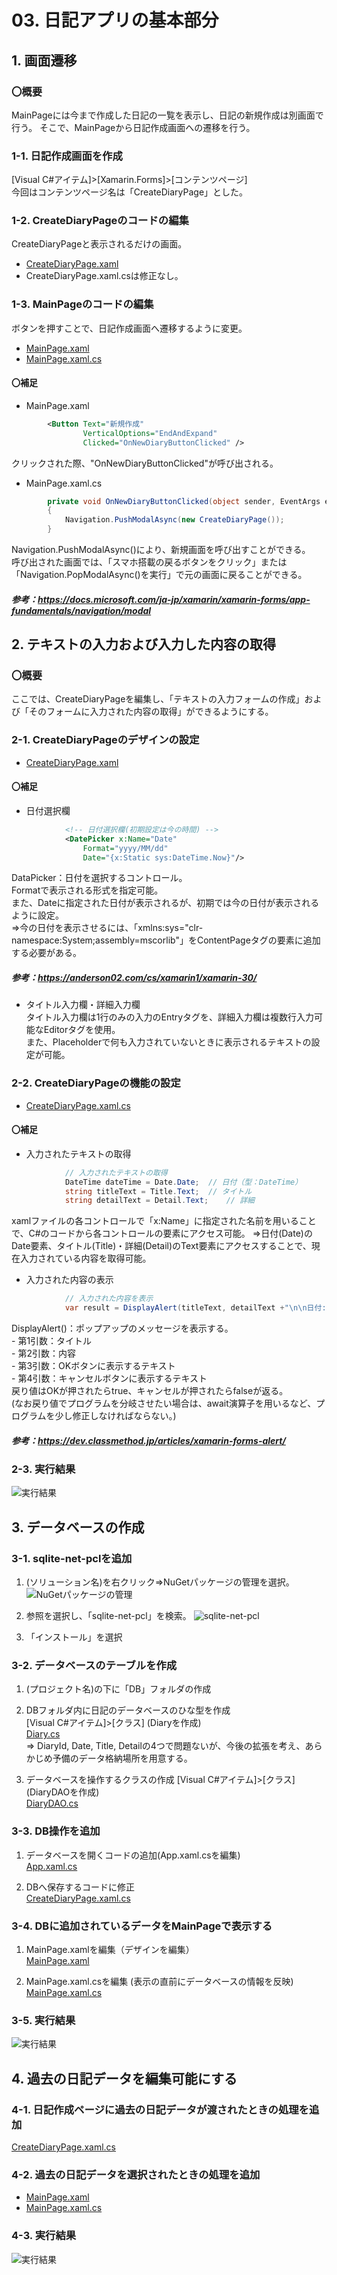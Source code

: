 # 03. 日記アプリの基本部分

## 1. 画面遷移

### 〇概要
MainPageには今まで作成した日記の一覧を表示し、日記の新規作成は別画面で行う。
そこで、MainPageから日記作成画面への遷移を行う。

### 1-1. 日記作成画面を作成

[Visual C#アイテム]>[Xamarin.Forms]>[コンテンツページ]  
今回はコンテンツページ名は「CreateDiaryPage」とした。



### 1-2. CreateDiaryPageのコードの編集

CreateDiaryPageと表示されるだけの画面。  

- [CreateDiaryPage.xaml](./03/03_1-2_CreateDiaryPage.xaml)  
- CreateDiaryPage.xaml.csは修正なし。



### 1-3. MainPageのコードの編集

ボタンを押すことで、日記作成画面へ遷移するように変更。

- [MainPage.xaml](./03/03_1-3_MainPage.xaml)  
- [MainPage.xaml.cs](./03/03_1-3_MainPage.xaml.cs)  

#### 〇補足

- MainPage.xaml
```XML
        <Button Text="新規作成"
                VerticalOptions="EndAndExpand"
                Clicked="OnNewDiaryButtonClicked" />
```
クリックされた際、"OnNewDiaryButtonClicked"が呼び出される。

- MainPage.xaml.cs
```C#
        private void OnNewDiaryButtonClicked(object sender, EventArgs e)
        {
            Navigation.PushModalAsync(new CreateDiaryPage());
        }
```
Navigation.PushModalAsync()により、新規画面を呼び出すことができる。  
呼び出された画面では、「スマホ搭載の戻るボタンをクリック」または「Navigation.PopModalAsync()を実行」で元の画面に戻ることができる。

##### 参考：https://docs.microsoft.com/ja-jp/xamarin/xamarin-forms/app-fundamentals/navigation/modal






## 2. テキストの入力および入力した内容の取得

### 〇概要
ここでは、CreateDiaryPageを編集し、「テキストの入力フォームの作成」および「そのフォームに入力された内容の取得」ができるようにする。


### 2-1. CreateDiaryPageのデザインの設定

- [CreateDiaryPage.xaml](./03/03_2-1_CreateDiaryPage.xaml)  

#### 〇補足

- 日付選択欄
```XML
            <!-- 日付選択欄(初期設定は今の時間) -->
            <DatePicker x:Name="Date" 
                Format="yyyy/MM/dd"
                Date="{x:Static sys:DateTime.Now}"/>
```
DataPicker：日付を選択するコントロール。  
Formatで表示される形式を指定可能。  
また、Dateに指定された日付が表示されるが、初期では今の日付が表示されるように設定。  
⇒今の日付を表示させるには、「xmlns:sys="clr-namespace:System;assembly=mscorlib"」をContentPageタグの要素に追加する必要がある。
##### 参考：https://anderson02.com/cs/xamarin1/xamarin-30/


- タイトル入力欄・詳細入力欄  
タイトル入力欄は1行のみの入力のEntryタグを、詳細入力欄は複数行入力可能なEditorタグを使用。  
また、Placeholderで何も入力されていないときに表示されるテキストの設定が可能。


### 2-2. CreateDiaryPageの機能の設定

- [CreateDiaryPage.xaml.cs](./03/03_2-2_CreateDiaryPage.xaml.cs)  


#### 〇補足
- 入力されたテキストの取得
```C#
            // 入力されたテキストの取得
            DateTime dateTime = Date.Date;  // 日付（型：DateTime）
            string titleText = Title.Text;  // タイトル
            string detailText = Detail.Text;    // 詳細
```
xamlファイルの各コントロールで「x:Name」に指定された名前を用いることで、C#のコードから各コントロールの要素にアクセス可能。
⇒日付(Date)のDate要素、タイトル(Title)・詳細(Detail)のText要素にアクセスすることで、現在入力されている内容を取得可能。

- 入力された内容の表示
```C#
            // 入力された内容を表示
            var result = DisplayAlert(titleText, detailText +"\n\n日付:"+dateTime.ToString("yyyy/MM/dd"), "OK", "キャンセル");
```
DisplayAlert()：ポップアップのメッセージを表示する。  
    - 第1引数：タイトル  
    - 第2引数：内容  
    - 第3引数：OKボタンに表示するテキスト  
    - 第4引数：キャンセルボタンに表示するテキスト  
戻り値はOKが押されたらtrue、キャンセルが押されたらfalseが返る。  
(なお戻り値でプログラムを分岐させたい場合は、await演算子を用いるなど、プログラムを少し修正しなければならない。)

##### 参考：https://dev.classmethod.jp/articles/xamarin-forms-alert/


### 2-3. 実行結果

![実行結果](../image/03/03_2-2_xamarinTest001.gif)  





## 3. データベースの作成

### 3-1. sqlite-net-pclを追加

1. (ソリューション名)を右クリック⇒NuGetパッケージの管理を選択。
![NuGetパッケージの管理](../image/03/03_3_NuGetパッケージ管理.png)


2. 参照を選択し、「sqlite-net-pcl」を検索。
![sqlite-net-pcl](../image/03/03_3_sqlite-net-pcl.png)

3. 「インストール」を選択




### 3-2. データベースのテーブルを作成

1. (プロジェクト名)の下に「DB」フォルダの作成

2. DBフォルダ内に日記のデータベースのひな型を作成  
[Visual C#アイテム]>[クラス]  (Diaryを作成)    
[Diary.cs](./03/03_3-2_Diary.cs)  
⇒ DiaryId, Date, Title, Detailの4つで問題ないが、今後の拡張を考え、あらかじめ予備のデータ格納場所を用意する。

3. データベースを操作するクラスの作成
[Visual C#アイテム]>[クラス]  (DiaryDAOを作成)    
[DiaryDAO.cs](./03/03_3-2_DiaryDAO.cs)  




### 3-3. DB操作を追加

1. データベースを開くコードの追加(App.xaml.csを編集)  
[App.xaml.cs](./03/03_3-3_App.xaml.cs)  


2. DBへ保存するコードに修正  
[CreateDiaryPage.xaml.cs](./03/03_3-3_CreateDiaryPage.xaml.cs)




### 3-4. DBに追加されているデータをMainPageで表示する

1. MainPage.xamlを編集（デザインを編集）  
[MainPage.xaml](./03/03_3-4_MainPage.xaml)


2. MainPage.xaml.csを編集 (表示の直前にデータベースの情報を反映)   
[MainPage.xaml.cs](./03/03_3-4_MainPage.xaml)


### 3-5. 実行結果

![実行結果](../image/03/03_3-4_xamarinTest002.gif)





## 4. 過去の日記データを編集可能にする

### 4-1. 日記作成ページに過去の日記データが渡されたときの処理を追加
[CreateDiaryPage.xaml.cs](./03/03_4-1_CreateDiaryPage.xaml.cs)


### 4-2. 過去の日記データを選択されたときの処理を追加

- [MainPage.xaml](./03/03_4-2_MainPage.xaml)
- [MainPage.xaml.cs](./03/03_4-2_MainPage.xaml.cs)

### 4-3. 実行結果

![実行結果](../image/03/03_4-3_xamarinTest003.gif)

